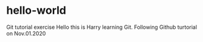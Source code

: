 # hello-world
Git tutorial exercise
Hello this is Harry learning Git.
Following Github turtorial on Nov.01.2020

